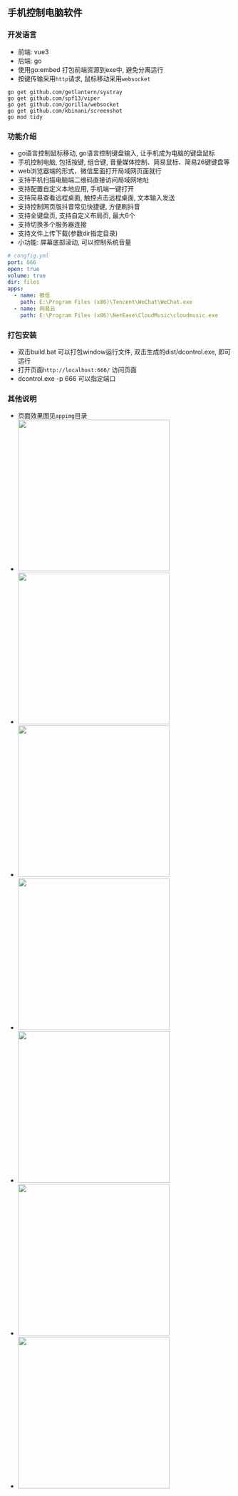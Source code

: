 ## 手机控制电脑软件
### 开发语言
- 前端: vue3
- 后端: go
- 使用go:embed 打包前端资源到exe中, 避免分离运行
- 按键传输采用`http`请求, 鼠标移动采用`websocket`
```shell
go get github.com/getlantern/systray
go get github.com/spf13/viper
go get github.com/gorilla/websocket
go get github.com/kbinani/screenshot
go mod tidy
```
### 功能介绍
- go语言控制鼠标移动, go语言控制键盘输入, 让手机成为电脑的键盘鼠标
- 手机控制电脑, 包括按键, 组合键, 音量媒体控制、简易鼠标、简易26键键盘等
- web浏览器端的形式，微信里面打开局域网页面就行
- 支持手机扫描电脑端二维码直接访问局域网地址
- 支持配置自定义本地应用, 手机端一键打开
- 支持简易查看远程桌面, 触控点击远程桌面, 文本输入发送
- 支持控制网页版抖音常见快捷键, 方便刷抖音
- 支持全键盘页, 支持自定义布局页, 最大6个
- 支持切换多个服务器连接
- 支持文件上传下载(参数dir指定目录)
- 小功能: 屏幕底部滚动, 可以控制系统音量
```yml
# congfig.yml
port: 666
open: true
volume: true
dir: files
apps:
  - name: 微信
    path: E:\Program Files (x86)\Tencent\WeChat\WeChat.exe
  - name: 网易云
    path: E:\Program Files (x86)\NetEase\CloudMusic\cloudmusic.exe
```

### 打包安装
- 双击build.bat 可以打包window运行文件, 双击生成的dist/dcontrol.exe, 即可运行
- 打开页面`http://localhost:666/` 访问页面
- dcontrol.exe -p 666 可以指定端口
### 其他说明
- 页面效果图见`appimg`目录
- <img src="https://gcore.jsdelivr.net/gh/dhjz/dcontrol@master/appimg/app7.jpg" style="width: 340px;"/>
- <img src="https://gcore.jsdelivr.net/gh/dhjz/dcontrol@master/appimg/app2.jpg" style="width: 340px;"/>
- <img src="https://gcore.jsdelivr.net/gh/dhjz/dcontrol@master/appimg/app3.jpg" style="width: 340px;"/>
- <img src="https://gcore.jsdelivr.net/gh/dhjz/dcontrol@master/appimg/app5.jpg" style="width: 340px;"/>
- <img src="https://gcore.jsdelivr.net/gh/dhjz/dcontrol@master/appimg/app6.jpg" style="width: 340px;"/>
- <img src="https://gcore.jsdelivr.net/gh/dhjz/dcontrol@master/appimg/app8.jpg" style="width: 340px;"/>
- <img src="https://gcore.jsdelivr.net/gh/dhjz/dcontrol@master/appimg/app9.jpg" style="width: 340px;"/>

